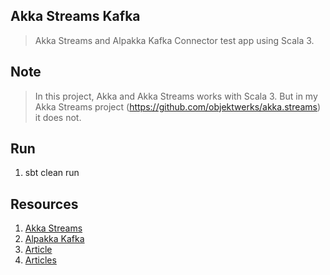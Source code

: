 Akka Streams Kafka
------------------
>Akka Streams and Alpakka Kafka Connector test app using Scala 3.

Note
----
>In this project, Akka and Akka Streams works with Scala 3. But in
>my Akka Streams project (https://github.com/objektwerks/akka.streams)
>it does not.

Run
---
1. sbt clean run

Resources
---------
1. [Akka Streams](https://doc.akka.io/docs/akka/current/stream/index.html)
2. [Alpakka Kafka](https://doc.akka.io/docs/alpakka-kafka/current/)
3. [Article](https://medium.com/wbaa/streaming-the-last-few-minutes-from-kafka-using-akka-streams-dfa2ecd1fdbb)
4. [Articles](https://blog.colinbreck.com/rethinking-streaming-workloads-with-akka-streams-part-iii/)